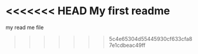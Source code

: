 <<<<<<< HEAD
My first readme
=======
my read me file
>>>>>>> 5c4e65304d55445930cf633cfa87e1cdbeac49ff
